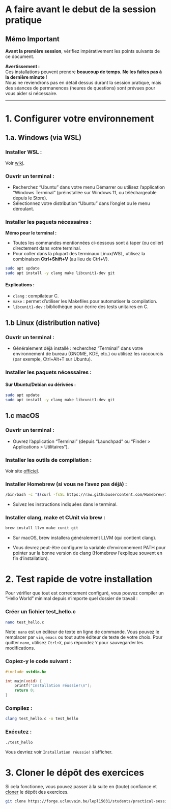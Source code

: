 
# A faire avant le debut de la session pratique

## Mémo Important
**Avant la première session**, vérifiez impérativement les points suivants de ce document.

**Avertissement :**  
Ces installations peuvent prendre **beaucoup de temps**. **Ne les faites pas à la dernière minute** !  
Nous ne reviendrons pas en détail dessus durant la session pratique, mais des séances de permanences (heures de questions) sont prévues pour vous aider si nécessaire.

---

# 1. Configurer votre environnement

## 1.a. Windows (via WSL)

### Installer WSL :

Voir [wiki](https://wiki.student.info.ucl.ac.be/Logiciels/WSL).

### Ouvrir un terminal :

- Recherchez “Ubuntu” dans votre menu Démarrer ou utilisez l’application “Windows Terminal” (préinstallée sur Windows 11, ou téléchargeable depuis le Store).
- Sélectionnez votre distribution “Ubuntu” dans l’onglet ou le menu déroulant.

### Installer les paquets nécessaires :

**Mémo pour le terminal :**  
- Toutes les commandes mentionnées ci-dessous sont à taper (ou coller) directement dans votre terminal.  
- Pour coller dans la plupart des terminaux Linux/WSL, utilisez la combinaison **Ctrl+Shift+V** (au lieu de Ctrl+V).

```sh
sudo apt update
sudo apt install -y clang make libcunit1-dev git
```
#### Explications :

- `clang` : compilateur C.
- `make` : permet d’utiliser les Makefiles pour automatiser la compilation.
- `libcunit1-dev` : bibliothèque pour écrire des tests unitaires en C.

## 1.b Linux (distribution native)

### Ouvrir un terminal :

- Généralement déjà installé : recherchez “Terminal” dans votre environnement de bureau (GNOME, KDE, etc.) ou utilisez les raccourcis (par exemple, Ctrl+Alt+T sur Ubuntu).

### Installer les paquets nécessaires :

#### Sur Ubuntu/Debian ou dérivées :

```sh
sudo apt update
sudo apt install -y clang make libcunit1-dev git
```

## 1.c macOS

### Ouvrir un terminal :

- Ouvrez l’application “Terminal” (depuis “Launchpad” ou “Finder > Applications > Utilitaires”).

### Installer les outils de compilation :

Voir site [officiel](https://apps.apple.com/us/app/xcode/id497799835?mt=12).

### Installer Homebrew (si vous ne l’avez pas déjà) :

```sh
/bin/bash -c "$(curl -fsSL https://raw.githubusercontent.com/Homebrew/install/HEAD/install.sh)"
```

- Suivez les instructions indiquées dans le terminal.

### Installer clang, make et CUnit via brew :

```sh
brew install llvm make cunit git
```

- Sur macOS, brew installera généralement LLVM (qui contient clang).

- Vous devrez peut-être configurer la variable d’environnement PATH pour pointer sur la bonne version de clang (Homebrew l’explique souvent en fin d’installation).

# 2. Test rapide de votre installation

Pour vérifier que tout est correctement configuré, vous pouvez compiler un “Hello World” minimal depuis n’importe quel dossier de travail :

### Créer un fichier test_hello.c

```sh
nano test_hello.c
```

Note: `nano` est un éditeur de texte en ligne de commande. Vous pouvez le remplacer par `vim`, `emacs` ou tout autre éditeur de texte de votre choix. Pour quitter `nano`, utilisez `Ctrl+X`, puis répondez `Y` pour sauvegarder les modifications.

### Copiez-y le code suivant :

```c
#include <stdio.h>

int main(void) {
    printf("Installation réussie!\n");
    return 0;
}
```

### Compilez :

```sh
clang test_hello.c -o test_hello
```

### Exécutez :

```sh
./test_hello
```

Vous devriez voir `Installation réussie!` s’afficher.

# 3. Cloner le dépôt des exercices

Si cela fonctionne, vous pouvez passer à la suite en (toute) confiance et [cloner](https://forge.uclouvain.be/lepl15031/students/practical-sessions/2024-2025/-/blob/main/README.md) le dépôt des exercices.

```sh
git clone https://forge.uclouvain.be/lepl15031/students/practical-sessions/2024-2025.git
```

